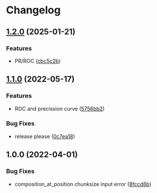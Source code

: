 # Changelog

## [1.2.0](https://github.com/kircherlab/snakemake_wrappers/compare/v1.1.0...v1.2.0) (2025-01-21)


### Features

* PR/ROC ([cbc5c2b](https://github.com/kircherlab/snakemake_wrappers/commit/cbc5c2b5bfd0e72dc7908d098490942efa991914))

## [1.1.0](https://github.com/kircherlab/snakemake_wrappers/compare/v1.0.0...v1.1.0) (2022-05-17)


### Features

* ROC and precission curve ([5756bb2](https://github.com/kircherlab/snakemake_wrappers/commit/5756bb25a98d174ead14f2622070b186aab3937c))


### Bug Fixes

* release please ([0c7ea18](https://github.com/kircherlab/snakemake_wrappers/commit/0c7ea18830117cd61511900c9633db96fe807ff4))

## 1.0.0 (2022-04-01)


### Bug Fixes

* composition_at_position chunksize input error ([8fccd6b](https://github.com/kircherlab/snakemake_wrappers/commit/8fccd6bb2633fcf4678180bf5e155cef7bafe114))
